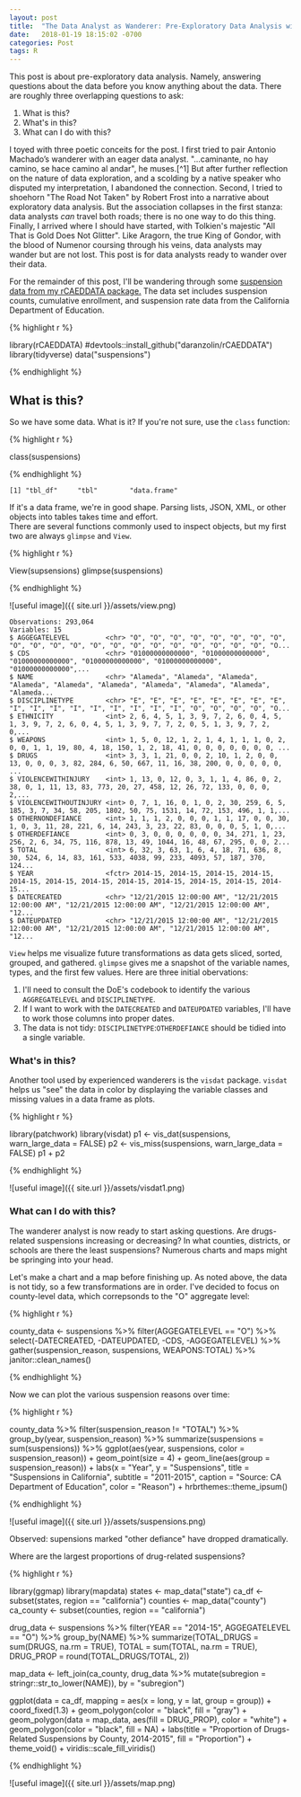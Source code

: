 ```yaml
---
layout: post
title:  "The Data Analyst as Wanderer: Pre-Exploratory Data Analysis with R"
date:   2018-01-19 18:15:02 -0700
categories: Post
tags: R
---
```

This post is about pre-exploratory data analysis. Namely, answering questions about the data before you know anything about the data.
There are roughly three overlapping questions to ask:
  
  1. What is this?
  2. What's in this?
  3. What can I do with this?
  
<!--more-->
  
I toyed with three poetic conceits for the post. I first tried to pair Antonio Machado’s wanderer with an eager data analyst.
"...caminante, no hay camino, se hace camino al andar", he muses.[^1] But after further reflection on the nature of data exploration, 
and a scolding by a native speaker who disputed my interpretation, I abandoned the connection. Second, 
I tried to shoehorn "The Road Not Taken" by Robert Frost into a narrative about exploratory data analysis. But the association collapses
in the first stanza: data analysts *can* travel both roads; there is no one way to do this thing. Finally, I arrived
where I should have started, with Tolkien's majestic "All That is Gold Does Not Glitter". Like Aragorn, the true King of Gondor, 
with the blood of Numenor coursing through his veins, data analysts may wander but are not lost. This post is for data analysts ready to wander over their data.

For the remainder of this post, I'll be wandering through some [suspension data from my rCAEDDATA package.](https://github.com/daranzolin/rCAEDDATA) The data set includes suspension counts, cumulative enrollment, 
and suspension rate data from the California Department of Education.

{% highlight r %}

library(rCAEDDATA) #devtools::install_github("daranzolin/rCAEDDATA")
library(tidyverse)
data("suspensions")

{% endhighlight %}

## What is this?

So we have some data. What is it? If you're not sure, use the `class` function:

{% highlight r %}

class(suspensions)

{% endhighlight %}

```
[1] "tbl_df"     "tbl"        "data.frame"
```

If it's a data frame, we're in good shape. Parsing lists, JSON, XML, or other objects into tables takes time and effort.   
There are several functions commonly used to inspect objects, but my first two are always `glimpse` and `View`.

{% highlight r %}

View(supsensions)
glimpse(suspensions)

{% endhighlight %}

![useful image]({{ site.url }}/assets/view.png)

```
Observations: 293,064
Variables: 15
$ AGGEGATELEVEL         <chr> "O", "O", "O", "O", "O", "O", "O", "O", "O", "O", "O", "O", "O", "O", "O", "O", "O", "O", "O", "O", "O", "O...
$ CDS                   <chr> "01000000000000", "01000000000000", "01000000000000", "01000000000000", "01000000000000", "01000000000000",...
$ NAME                  <chr> "Alameda", "Alameda", "Alameda", "Alameda", "Alameda", "Alameda", "Alameda", "Alameda", "Alameda", "Alameda...
$ DISCIPLINETYPE        <chr> "E", "E", "E", "E", "E", "E", "E", "E", "I", "I", "I", "I", "I", "I", "I", "I", "I", "O", "O", "O", "O", "O...
$ ETHNICITY             <int> 2, 6, 4, 5, 1, 3, 9, 7, 2, 6, 0, 4, 5, 1, 3, 9, 7, 2, 6, 0, 4, 5, 1, 3, 9, 7, 7, 2, 0, 5, 1, 3, 9, 7, 2, 0,...
$ WEAPONS               <int> 1, 5, 0, 12, 1, 2, 1, 4, 1, 1, 1, 0, 2, 0, 0, 1, 1, 19, 80, 4, 18, 150, 1, 2, 18, 41, 0, 0, 0, 0, 0, 0, 0, ...
$ DRUGS                 <int> 3, 3, 1, 21, 0, 0, 2, 10, 1, 2, 0, 0, 13, 0, 0, 0, 3, 82, 284, 6, 50, 667, 11, 16, 38, 200, 0, 0, 0, 0, 0, ...
$ VIOLENCEWITHINJURY    <int> 1, 13, 0, 12, 0, 3, 1, 1, 4, 86, 0, 2, 38, 0, 1, 11, 13, 83, 773, 20, 27, 458, 12, 26, 72, 133, 0, 0, 0, 2,...
$ VIOLENCEWITHOUTINJURY <int> 0, 7, 1, 16, 0, 1, 0, 2, 30, 259, 6, 5, 185, 3, 7, 34, 58, 205, 1802, 50, 75, 1531, 14, 72, 153, 496, 1, 1,...
$ OTHERNONDEFIANCE      <int> 1, 1, 1, 2, 0, 0, 0, 1, 1, 17, 0, 0, 30, 1, 0, 3, 11, 28, 221, 6, 14, 243, 3, 23, 22, 83, 0, 0, 0, 5, 1, 0,...
$ OTHERDEFIANCE         <int> 0, 3, 0, 0, 0, 0, 0, 0, 34, 271, 1, 23, 256, 2, 6, 34, 75, 116, 878, 13, 49, 1044, 16, 48, 67, 295, 0, 0, 2...
$ TOTAL                 <int> 6, 32, 3, 63, 1, 6, 4, 18, 71, 636, 8, 30, 524, 6, 14, 83, 161, 533, 4038, 99, 233, 4093, 57, 187, 370, 124...
$ YEAR                  <fctr> 2014-15, 2014-15, 2014-15, 2014-15, 2014-15, 2014-15, 2014-15, 2014-15, 2014-15, 2014-15, 2014-15, 2014-15...
$ DATECREATED           <chr> "12/21/2015 12:00:00 AM", "12/21/2015 12:00:00 AM", "12/21/2015 12:00:00 AM", "12/21/2015 12:00:00 AM", "12...
$ DATEUPDATED           <chr> "12/21/2015 12:00:00 AM", "12/21/2015 12:00:00 AM", "12/21/2015 12:00:00 AM", "12/21/2015 12:00:00 AM", "12...
```

`View` helps me visualize future transformations as data gets sliced, sorted, grouped, and gathered. `glimpse` gives me a snapshot
of the variable names, types, and the first few values. Here are three initial obervations:

1. I'll need to consult the DoE's codebook to identify the various `AGGREGATELEVEL` and `DISCIPLINETYPE`. 
2. If I want to work with the `DATECREATED` and `DATEUPDATED` variables, I'll have to work those columns into proper dates.
3. The data is not tidy: `DISCIPLINETYPE`:`OTHERDEFIANCE` should be tidied into a single variable.

### What's in this?

Another tool used by experienced wanderers is the `visdat` package. `visdat` helps us "see" the data in color by 
displaying the variable classes and missing values in a data frame as plots. 

{% highlight r %}

library(patchwork)
library(visdat)
p1 <- vis_dat(suspensions, warn_large_data = FALSE)
p2 <- vis_miss(suspensions, warn_large_data = FALSE)
p1 + p2

{% endhighlight %}

![useful image]({{ site.url }}/assets/visdat1.png)

### What can I do with this?

The wanderer analyst is now ready to start asking questions. Are drugs-related suspensions increasing or decreasing? In what
counties, districts, or schools are there the least suspensions? Numerous charts and maps might be springing into your head.

Let's make a chart and a map before finishing up. As noted above, the data is not tidy, so a few transformations are in order. I've decided to 
focus on county-level data, which correpsonds to the "O" aggregate level:

{% highlight r %}

county_data <- suspensions %>% 
  filter(AGGEGATELEVEL == "O") %>% 
  select(-DATECREATED, -DATEUPDATED, -CDS, -AGGEGATELEVEL) %>% 
  gather(suspension_reason, suspensions, WEAPONS:TOTAL) %>% 
  janitor::clean_names()

{% endhighlight %}

Now we can plot the various suspension reasons over time:

{% highlight r %}

county_data %>% 
  filter(suspension_reason != "TOTAL") %>% 
  group_by(year, suspension_reason) %>% 
  summarize(suspensions = sum(suspensions)) %>% 
  ggplot(aes(year, suspensions, color = suspension_reason)) +
  geom_point(size = 4) +
  geom_line(aes(group = suspension_reason)) +
  labs(x = "Year",
       y = "Suspensions",
       title = "Suspensions in California",
       subtitle = "2011-2015",
       caption = "Source: CA Department of Education",
       color = "Reason") +
  hrbrthemes::theme_ipsum()

{% endhighlight %}

![useful image]({{ site.url }}/assets/suspensions.png)

Observed: supensions marked "other defiance" have dropped dramatically. 

Where are the largest proportions of drug-related suspensions?

{% highlight r %}

library(ggmap)
library(mapdata)
states <- map_data("state")
ca_df <- subset(states, region == "california")
counties <- map_data("county")
ca_county <- subset(counties, region == "california")

drug_data <- suspensions %>% 
  filter(YEAR == "2014-15",
         AGGEGATELEVEL == "O") %>% 
  group_by(NAME) %>% 
  summarize(TOTAL_DRUGS = sum(DRUGS, na.rm = TRUE),
            TOTAL = sum(TOTAL, na.rm = TRUE),
            DRUG_PROP = round(TOTAL_DRUGS/TOTAL, 2))

map_data <- left_join(ca_county, drug_data %>% 
                        mutate(subregion = stringr::str_to_lower(NAME)), 
                      by = "subregion")

ggplot(data = ca_df, mapping = aes(x = long, y = lat, group = group)) + 
  coord_fixed(1.3) + 
  geom_polygon(color = "black", fill = "gray") +
  geom_polygon(data = map_data, aes(fill = DRUG_PROP), color = "white") +
  geom_polygon(color = "black", fill = NA) +
  labs(title = "Proportion of Drugs-Related Suspensions by County, 2014-2015",
       fill = "Proportion") +
  theme_void() +
  viridis::scale_fill_viridis()

{% endhighlight %}

![useful image]({{ site.url }}/assets/map.png)







